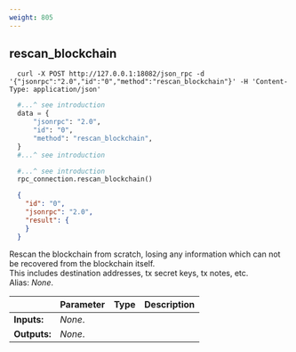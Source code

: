```yaml
---
weight: 805
---
```


## **rescan_blockchain**

```shell
  curl -X POST http://127.0.0.1:18082/json_rpc -d '{"jsonrpc":"2.0","id":"0","method":"rescan_blockchain"}' -H 'Content-Type: application/json'
```
```python
  #...^ see introduction
  data = {
      "jsonrpc": "2.0",
      "id": "0",
      "method": "rescan_blockchain",
  }
  #...^ see introduction
```
```py
  #...^ see introduction
  rpc_connection.rescan_blockchain()
```
```json
  {
    "id": "0",
    "jsonrpc": "2.0",
    "result": {
    }
  }
```
Rescan the blockchain from scratch, losing any information which can not be recovered from the blockchain itself.  
This includes destination addresses, tx secret keys, tx notes, etc.  
Alias: *None*.  

|             | Parameter | Type | Description
| ---         | ---       | ---  | ---
|**Inputs:**  | *None*.   |      |
|**Outputs:** | *None*.   |      |